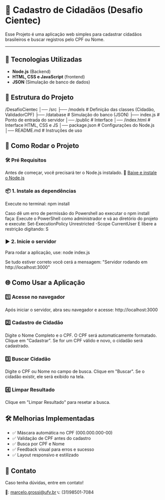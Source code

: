 # 📌 Cadastro de Cidadãos (Desafio Cientec)

Esse Projeto é uma aplicação web simples para cadastrar cidadãos brasileiros e buscar registros pelo CPF ou Nome.

---

## 🚀 Tecnologias Utilizadas
- **Node.js** (Backend)
- **HTML, CSS e JavaScript** (frontend)
- **JSON** (Simulação de banco de dados)

## 📂 Estrutura do Projeto
/DesafioCientec
│── /src
    ├── /models # Definição das classes (Cidadão, ValidadorCPF)
    ├── /database # Simulação do banco (JSON)
├── index.js # Ponto de entrada do servidor 
│── /public # Interface
    │── /index.html # Interface HTML, CSS e JS
│── package.json # Configurações do Node.js 
│── README.md # Instruções de uso

## 📌 Como Rodar o Projeto
### 🛠️ **Pré Requisitos**
Antes de começar, você precisará ter o Node.js instalado.
🔗 [Baixe e instale o Node.js](https://nodejs.org/)

### 📦 1. Instale as dependências
Execute no terminal:
npm install

Caso dê um erro de permissão do Powershell ao executar o npm install faça:
Execute o PowerShell como administrador e vá ao diretório do projeto e execute:
Set-ExecutionPolicy Unrestricted -Scope CurrentUser
E libere a restrição digitando:
S

### ▶️ 2. Inicie o servidor
Para rodar a aplicação, use:
node index.js

Se tudo estiver correto você cerá a mensagem:
"Servidor rodando em http://localhost:3000"

## 🌐 Como Usar a Aplicação
### 1️⃣ Acesse no navegador
Após iniciar o servidor, abra seu navegador e acesse:
http://localhost:3000

### 2️⃣ Cadastro de Cidadão
Digite o Nome Completo e o CPF.
O CPF será automaticamente formatado.
Clique em "Cadastrar".
Se for um CPF válido e novo, o cidadão será cadastrado.

### 3️⃣ Buscar Cidadão
Digite o CPF ou Nome no campo de busca.
Clique em "Buscar".
Se o cidadão existir, ele será exibido na tela.

### 4️⃣ Limpar Resultado
Clique em "Limpar Resultado" para resetar a busca.

## 🛠️ Melhorias Implementadas
- ✅ Máscara automática no CPF (000.000.000-00)
- ✅ Validação de CPF antes do cadastro
- ✅ Busca por CPF e Nome
- ✅ Feedback visual para erros e sucesso
- ✅ Layout responsivo e estilizado

## 📌 Contato
Caso tenha dúvidas, entre em contato!

📧: marcelo.grossi@ufv.br
📞: (31)98501-7084
